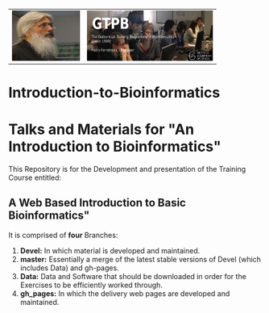 <table style="width:100%">
  <tr>
    <td><img src="./Images/15046812.png" alt="yay" height="100" width="135">
    </td>
    <td><img src="./Images/GTPB2015logo.png" alt="yay" height="100" width="250">
    </td>
  <tr/>
</table>

# Introduction-to-Bioinformatics
<h1>Talks and Materials for "An Introduction to Bioinformatics"</h1>

This Repository is for the Development and presentation of the Training Course entitled:

<h2>A Web Based Introduction to Basic Bioinformatics"</h2>

It is comprised of <b>four</b> Branches:

<ol>
  <li>
    <b>Devel:</b> In which material is developed and maintained.
  </li>
  <li>
    <b>master:</b> Essentially a merge of the latest stable versions of Devel (which includes Data) and gh-pages.
  </li>
  <li>
    <b>Data:</b> Data and Software that should be downloaded in order for the Exercises to be efficiently worked through.
  </li>
  <li>
    <b>gh_pages:</b> In which the delivery web pages are developed and maintained.
 </li>
 </ol>

